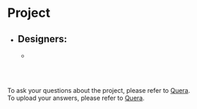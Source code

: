 # Project
  * ## Designers: ##
    * 
  <br>
 
    
<br>To ask your questions about the project, please refer to [Quera](https://quera.ir/).
<br>To upload your answers, please refer to [Quera](https://quera.ir/).

